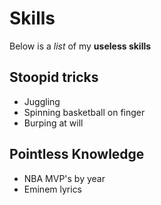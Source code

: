 # Skills
Below is a _list_ of my **useless skills**

## Stoopid tricks
- Juggling
- Spinning basketball on finger
- Burping at will

## Pointless Knowledge
- NBA MVP's by year
- Eminem lyrics
